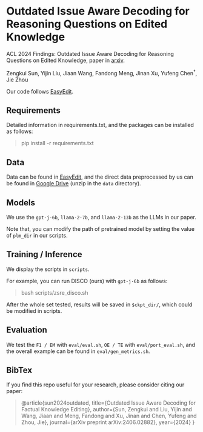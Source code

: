 # Outdated Issue Aware Decoding for Reasoning Questions on Edited Knowledge

ACL 2024 Findings: Outdated Issue Aware Decoding for Reasoning Questions on Edited Knowledge, paper in [arxiv](https://arxiv.org/abs/2406.02882).

Zengkui Sun, Yijin Liu, Jiaan Wang, Fandong Meng, Jinan Xu, Yufeng Chen$^{\dagger}$, Jie Zhou

Our code follows [EasyEdit](https://github.com/zjunlp/EasyEdit).

## Requirements

Detailed information in requirements.txt, and the packages can be installed as follows:

> pip install -r requirements.txt


## Data

Data can be found in [EasyEdit](https://github.com/zjunlp/EasyEdit), and the direct data preprocessed by us can be found in [Google Drive](https://drive.google.com/file/d/1hHDXjCi78r3ksF87-ecJKHHmk6mvJi3s/view?usp=drive_link) (unzip in the `data` directory).


## Models

We use the `gpt-j-6b`, `llama-2-7b`, and `llama-2-13b` as the LLMs in our paper.

Note that, you can modify the path of pretrained model by setting the value of `plm_dir` in our scripts.

## Training / Inference

We display the scripts in `scripts`.

For example, you can run DISCO (ours) with `gpt-j-6b` as follows:

> bash scripts/zsre_disco.sh

After the whole set tested, results will be saved in `$ckpt_dir/`, which could be modified in scripts.

## Evaluation

We test the `F1 / EM` with `eval/eval.sh`, `OE / TE` with `eval/port_eval.sh`, and the overall example can be found in `eval/gen_metrics.sh`.

## BibTex

If you find this repo useful for your research, please consider citing our paper:

> @article{sun2024outdated,
  title={Outdated Issue Aware Decoding for Factual Knowledge Editing},
  author={Sun, Zengkui and Liu, Yijin and Wang, Jiaan and Meng, Fandong and Xu, Jinan and Chen, Yufeng and Zhou, Jie},
  journal={arXiv preprint arXiv:2406.02882},
  year={2024}
}
